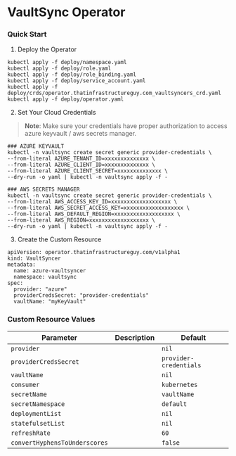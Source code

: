 # VaultSync Operator

### Quick Start

1. Deploy the Operator

```
kubectl apply -f deploy/namespace.yaml
kubectl apply -f deploy/role.yaml
kubectl apply -f deploy/role_binding.yaml
kubectl apply -f deploy/service_account.yaml
kubectl apply -f deploy/crds/operator.thatinfrastructureguy.com_vaultsyncers_crd.yaml
kubectl apply -f deploy/operator.yaml
```

2. Set Your Cloud Credentials

> **Note**: Make sure your credentials have proper authorization to access azure keyvault / aws secrets manager.

```
### AZURE KEYVAULT
kubectl -n vaultsync create secret generic provider-credentials \
--from-literal AZURE_TENANT_ID=xxxxxxxxxxxxxx \
--from-literal AZURE_CLIENT_ID=xxxxxxxxxxxxxx \
--from-literal AZURE_CLIENT_SECRET=xxxxxxxxxxxxxx \
--dry-run -o yaml | kubectl -n vaultsync apply -f -

### AWS SECRETS MANAGER
kubectl -n vaultsync create secret generic provider-credentials \
--from-literal AWS_ACCESS_KEY_ID=xxxxxxxxxxxxxxxxxxx \
--from-literal AWS_SECRET_ACCESS_KEY=xxxxxxxxxxxxxxxxxxx \
--from-literal AWS_DEFAULT_REGION=xxxxxxxxxxxxxxxxxxx \
--from-literal AWS_REGION=xxxxxxxxxxxxxxxxxxx \
--dry-run -o yaml | kubectl -n vaultsync apply -f -
```

3. Create the Custom Resource

```
apiVersion: operator.thatinfrastructureguy.com/v1alpha1
kind: VaultSyncer
metadata:
  name: azure-vaultsyncer
  namespace: vaultsync
spec:
  provider: "azure"
  providerCredsSecret: "provider-credentials"
  vaultName: "myKeyVault"
```

### Custom Resource Values

Parameter | Description | Default
--- | --- | ---
`provider` |  | `nil`
`providerCredsSecret` |  | `provider-credentials`
`vaultName` |  | `nil`
`consumer` |  | `kubernetes`
`secretName` |  | `vaultName`
`secretNamespace` |  | `default` 
`deploymentList` |  | `nil`
`statefulsetList` |  | `nil` 
`refreshRate` |  | `60` 
`convertHyphensToUnderscores` |  | `false`
